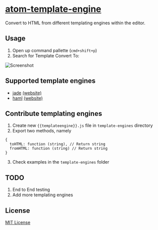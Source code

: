 # [atom-template-engine](http://atom.io/packages/atom-template-engine)

Convert to HTML from different templating engines within the editor.

## Usage
1. Open up command pallette (`cmd+shift+p`)
2. Search for Template Convert To:

![Screenshot](https://i.cloudup.com/IQmKARZgAp.png "Screenshot")

## Supported template engines

- [jade](https://github.com/visionmedia/jade) [(website)](http://jade-lang.com/)
- [haml](https://github.com/visionmedia/haml.js) [(website)](http://haml-lang.com/)

## Contribute templating engines

1. Create new `{{templateengine}}.js` file in `template-engines` directory
2. Export two methods, namely
  ````
  {
    toHTML: function (string), // Return string
    fromHTML: function (string) // Return string
  }
  ````
3. Check examples in the `template-engines` folder

## TODO
1. End to End testing
2. Add more templating engines

## License

[MIT License](http://en.wikipedia.org/wiki/MIT_License)